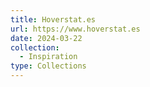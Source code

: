 ```yaml
---
title: Hoverstat.es
url: https://www.hoverstat.es
date: 2024-03-22
collection:
  - Inspiration
type: Collections
---
```

